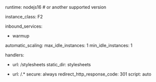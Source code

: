 runtime: nodejs16 # or another supported version

instance_class: F2

inbound_services:
- warmup

automatic_scaling:
  max_idle_instances: 1
  min_idle_instances: 1

handlers:

- url: /stylesheets
  static_dir: stylesheets



- url: /.*
  secure: always
  redirect_http_response_code: 301
  script: auto
